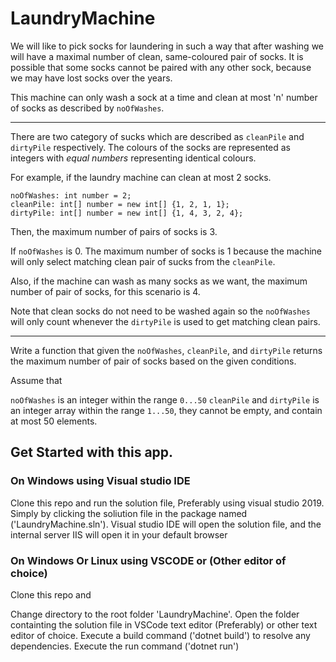 # LaundryMachine

We will like to pick socks for laundering in such a way that after washing we will have a maximal number of clean, same-coloured pair of socks. It is possible that some socks cannot be paired with any other sock, because we may have lost socks over the years.

This machine can only wash a sock at a time and clean at most 'n' number of  socks as described by `noOfWashes`.

---

There are two category of sucks which are described as `cleanPile` and `dirtyPile` respectively. The colours of the socks are represented as integers with _equal numbers_ representing identical colours.

For example, if the laundry machine can clean at most 2 socks.

```
noOfWashes: int number = 2;
cleanPile: int[] number = new int[] {1, 2, 1, 1};
dirtyPile: int[] number = new int[] {1, 4, 3, 2, 4};
```

Then, the maximum number of pairs of socks is 3.

If `noOfWashes` is 0. The maximum number of socks is 1 because the machine will only select matching clean pair of sucks from the `cleanPile`.

Also, if the machine can wash as many socks as we want, the maximum number of pair of socks, for this scenario is 4.

Note that clean socks do not need to be washed again so the `noOfWashes` will only count whenever the `dirtyPile` is used to get matching clean pairs.

---

Write a function that given the `noOfWashes`, `cleanPile`, and `dirtyPile` returns the maximum number of pair of socks based on the given conditions.

Assume that

`noOfWashes` is an integer within the range `0...50`
`cleanPile` and `dirtyPile` is an integer array within the range `1...50`, they cannot be empty, and contain at most 50 elements.


## Get Started with this app.

### On Windows using Visual studio IDE

Clone this repo and run the solution file, Preferably using visual studio 2019. Simply by clicking the soliution file in the package named ('LaundryMachine.sln'). Visual studio IDE will open the solution file, and the internal server IIS will open it in your default browser

### On Windows Or Linux using VSCODE or (Other editor of choice)

Clone this repo and

Change directory to the root folder 'LaundryMachine'. Open the folder containting the solution file in VSCode text editor (Preferably) or other text editor of choice. Execute a build command ('dotnet build') to resolve any dependencies. Execute the run command ('dotnet run')
